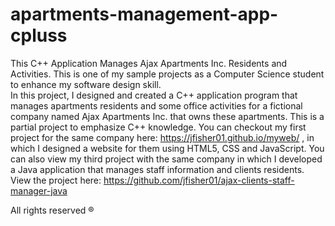 # apartments-management-app-cpluss
This C++ Application Manages Ajax Apartments Inc. Residents and Activities.
This is one of my sample projects as a Computer Science student to enhance my software design skill.  
In this project, I designed and created a C++ application program that manages apartments residents and some office activities for a fictional company named Ajax Apartments Inc. that owns these apartments. This is a partial project to emphasize C++ knowledge.
You can checkout my first project for the same company here: https://jfisher01.github.io/myweb/ , in which I designed a website for them using HTML5, CSS and JavaScript.
You can also view my third project with the same company in which I developed a Java application that manages staff information and clients residents. View the project here: https://github.com/jfisher01/ajax-clients-staff-manager-java

All rights reserved ® 
